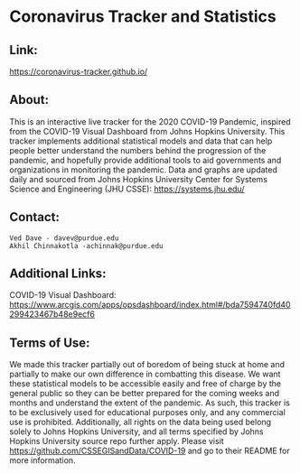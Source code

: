 # Coronavirus Tracker and Statistics

## Link:
https://coronavirus-tracker.github.io/


## About:
This is an interactive live tracker for the 2020 COVID-19 Pandemic, inspired from the COVID-19 Visual Dashboard from Johns Hopkins University. This tracker implements additional statistical models and data that can help people better understand the numbers behind the progression of the pandemic, and hopefully provide additional tools to aid governments and organizations in monitoring the pandemic. Data and graphs are updated daily and sourced from Johns Hopkins University Center for Systems Science and Engineering (JHU CSSE): https://systems.jhu.edu/ 


## Contact:
    Ved Dave - davev@purdue.edu
    Akhil Chinnakotla -achinnak@purdue.edu
    
## Additional Links:    
COVID-19 Visual Dashboard: https://www.arcgis.com/apps/opsdashboard/index.html#/bda7594740fd40299423467b48e9ecf6


## Terms of Use:
We made this tracker partially out of boredom of being stuck at home and partially to make our own difference in combatting this disease. We want these statistical models to be accessible easily and free of charge by the general public so they can be better prepared for the coming weeks and months and understand the extent of the pandemic. As such, this tracker is to be exclusively used for educational purposes only, and any commercial use is prohibited. Additionally, all rights on the data being used belong solely to Johns Hopkins University, and all terms specified by Johns Hopkins University source repo further apply. Please visit https://github.com/CSSEGISandData/COVID-19 and go to their README for more information.
